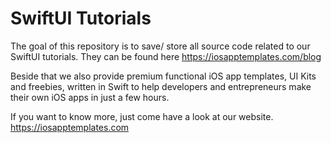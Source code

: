 # SwiftUI Tutorials

The goal of this repository is to save/ store all source code related to our SwiftUI tutorials. They can be found here https://iosapptemplates.com/blog

Beside that we also provide premium functional iOS app templates, UI Kits and freebies, written in Swift to help developers and entrepreneurs make their own iOS apps in just a few hours.

If you want to know more, just come have a look at our website. https://iosapptemplates.com
